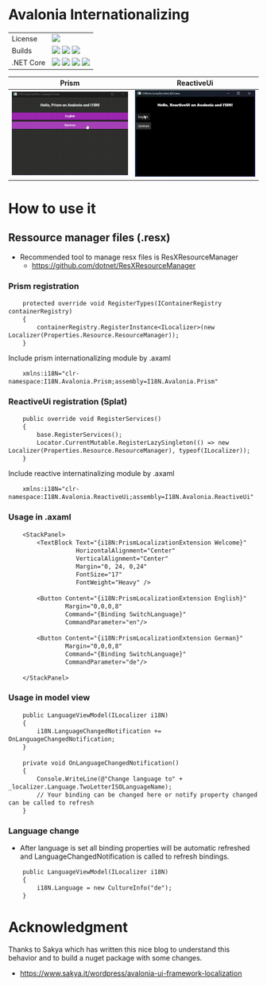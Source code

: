 # Avalonia Internationalizing

[license]: https://img.shields.io/github/license/Nepitwin/I18N.Avalonia?style=flat-square

[LinuxBuild]: https://github.com/Nepitwin/I18N.Avalonia/actions/workflows/linux.yml/badge.svg
[MacOSBuild]: https://github.com/Nepitwin/I18N.Avalonia/actions/workflows/macos.yml/badge.svg
[WindowsBuild]: https://github.com/Nepitwin/I18N.Avalonia/actions/workflows/windows.yml/badge.svg

[NetCore]: https://img.shields.io/badge/NetCore-blue
[3]: https://img.shields.io/badge/3-Supported-blue
[5]: https://img.shields.io/badge/5-Supported-blue
[6]: https://img.shields.io/badge/6-Supported-blue
[7]: https://img.shields.io/badge/7-Supported-blue

|                          |                                                                              |
|---                       |------------------------------------------------------------------------------|
| License                  | ![][license]                                                                 |
| Builds                   | ![][LinuxBuild] ![][MacOSBuild] ![][WindowsBuild]                            |
| .NET Core                | ![][3] ![][5] ![][6] ![][7]                                                         |


| Prism                    | ReactiveUi                                                                              |
|---                       |------------------------------------------------------------------------------|
| <img src="./assets/Prism.gif" width="300" />                  | <img src="./assets/ReactiveUi.gif" width="300" />  |

# How to use it

## Ressource manager files (.resx)

* Recommended tool to manage resx files is ResXResourceManager
  *  https://github.com/dotnet/ResXResourceManager

### Prism registration

```dotnet
    protected override void RegisterTypes(IContainerRegistry containerRegistry)
    {
        containerRegistry.RegisterInstance<ILocalizer>(new Localizer(Properties.Resource.ResourceManager));
    }
```

Include prism internationalizing module by .axaml

```
    xmlns:i18N="clr-namespace:I18N.Avalonia.Prism;assembly=I18N.Avalonia.Prism"
```

### ReactiveUi registration (Splat)

```dotnet
    public override void RegisterServices()
    {
        base.RegisterServices();
        Locator.CurrentMutable.RegisterLazySingleton(() => new Localizer(Properties.Resource.ResourceManager), typeof(ILocalizer));
    }
```

Include reactive internatinalizing module by .axaml

```
    xmlns:i18N="clr-namespace:I18N.Avalonia.ReactiveUi;assembly=I18N.Avalonia.ReactiveUi"
```

### Usage in .axaml

```
    <StackPanel>
        <TextBlock Text="{i18N:PrismLocalizationExtension Welcome}"
                   HorizontalAlignment="Center"
                   VerticalAlignment="Center"
                   Margin="0, 24, 0,24"
                   FontSize="17"
                   FontWeight="Heavy" />

        <Button Content="{i18N:PrismLocalizationExtension English}"
                Margin="0,0,0,8"
                Command="{Binding SwitchLanguage}"
                CommandParameter="en"/>

        <Button Content="{i18N:PrismLocalizationExtension German}"
                Margin="0,0,0,8"
                Command="{Binding SwitchLanguage}"
                CommandParameter="de"/>

    </StackPanel>
```

### Usage in model view

```
    public LanguageViewModel(ILocalizer i18N)
    {
        i18N.LanguageChangedNotification += OnLanguageChangedNotification;
    }

    private void OnLanguageChangedNotification()
    {
        Console.WriteLine(@"Change language to" + _localizer.Language.TwoLetterISOLanguageName);
        // Your binding can be changed here or notify property changed can be called to refresh
    }
```

### Language change

* After language is set all binding properties will be automatic refreshed and LanguageChangedNotification is called to refresh bindings.

```
    public LanguageViewModel(ILocalizer i18N)
    {
        i18N.Language = new CultureInfo("de");
    }
```

# Acknowledgment

Thanks to Sakya which has written this nice blog to understand this behavior and to build a nuget package with some changes.

-   <https://www.sakya.it/wordpress/avalonia-ui-framework-localization>
